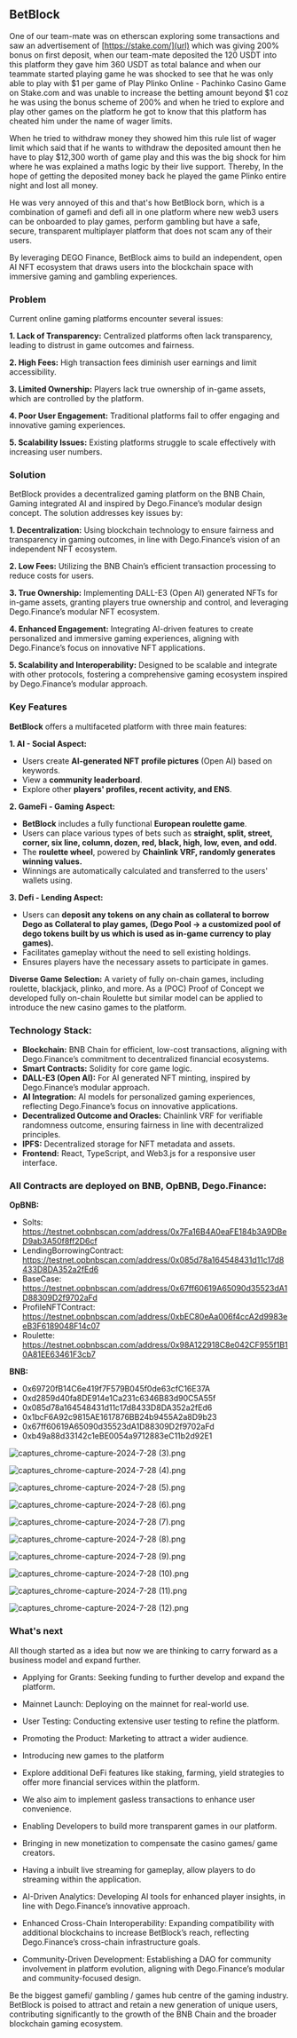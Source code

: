 ## BetBlock

One of our team-mate was on etherscan exploring some transactions and saw an advertisement of [https://stake.com/](url) which was giving 200% bonus on first deposit, when our team-mate deposited the 120 USDT into this platform they gave him 360 USDT as total balance and when our teammate started playing game he was shocked to see that he was only able to play with $1 per game of Play Plinko Online - Pachinko Casino Game on Stake.com and was unable to increase the betting amount beyond $1 coz he was using the bonus scheme of 200% and when he tried to explore and play other games on the platform he got to know that this platform has cheated him under the name of wager limits.

When he tried to withdraw money they showed him this rule list of wager limit which said that if he wants to withdraw the deposited amount then he have to play $12,300 worth of game play and this was the big shock for him where he was explained a maths logic by their live support. Thereby, In the hope of getting the deposited money back he played the game Plinko entire night and lost all money.

He was very annoyed of this and that's how BetBlock born, which is a combination of gamefi and defi all in one platform where new web3 users can be onboarded to play games, perform gambling but have a safe, secure, transparent multiplayer platform that does not scam any of their users.

By leveraging DEGO Finance, BetBlock aims to build an independent, open AI NFT ecosystem that draws users into the blockchain space with immersive gaming and gambling experiences.

### Problem
Current online gaming platforms encounter several issues:

**1. Lack of Transparency:** Centralized platforms often lack transparency, leading to distrust in game outcomes and fairness.

**2. High Fees:** High transaction fees diminish user earnings and limit accessibility.

**3. Limited Ownership:** Players lack true ownership of in-game assets, which are controlled by the platform.

**4. Poor User Engagement:** Traditional platforms fail to offer engaging and innovative gaming experiences.

**5. Scalability Issues:** Existing platforms struggle to scale effectively with increasing user numbers.

### Solution

BetBlock provides a decentralized gaming platform on the BNB Chain, Gaming integrated AI and inspired by Dego.Finance’s modular design concept. The solution addresses key issues by:

**1. Decentralization:** Using blockchain technology to ensure fairness and transparency in gaming outcomes, in line with Dego.Finance’s vision of an independent NFT ecosystem.

**2. Low Fees:** Utilizing the BNB Chain’s efficient transaction processing to reduce costs for users.

**3. True Ownership:** Implementing DALL-E3 (Open AI) generated NFTs for in-game assets, granting players true ownership and control, and leveraging Dego.Finance’s modular NFT ecosystem.

**4. Enhanced Engagement:** Integrating AI-driven features to create personalized and immersive gaming experiences, aligning with Dego.Finance’s focus on innovative NFT applications.

**5. Scalability and Interoperability:** Designed to be scalable and integrate with other protocols, fostering a comprehensive gaming ecosystem inspired by Dego.Finance’s modular approach.

### Key Features
**BetBlock** offers a multifaceted platform with three main features:

**1. AI - Social Aspect:**
- Users create **AI-generated NFT profile pictures** (Open AI) based on keywords.
- View a **community leaderboard**.
- Explore other **players' profiles, recent activity, and ENS**.

**2. GameFi - Gaming Aspect:**
- **BetBlock** includes a fully functional **European roulette game**.
- Users can place various types of bets such as **straight, split, street, corner, six line, column, dozen, red, black, high, low, even, and odd.**
- The **roulette wheel**, powered by **Chainlink VRF, randomly generates winning values.**
- Winnings are automatically calculated and transferred to the users' wallets using.

**3. Defi - Lending Aspect:**
- Users can **deposit any tokens on any chain as collateral to borrow Dego as Collateral to play games, (Dego Pool -> a customized pool of dego tokens built by us which is used as in-game currency to play games).**
- Facilitates gameplay without the need to sell existing holdings.
- Ensures players have the necessary assets to participate in games.

**Diverse Game Selection:** A variety of fully on-chain games, including roulette, blackjack, plinko, and more. As a (POC) Proof of Concept we developed fully on-chain Roulette but similar model can be applied to introduce the new casino games to the platform.

### Technology Stack:
- **Blockchain:** BNB Chain for efficient, low-cost transactions, aligning with Dego.Finance’s commitment to decentralized financial ecosystems.
- **Smart Contracts:** Solidity for core game logic.
- **DALL-E3 (Open AI):** For  AI generated NFT minting, inspired by Dego.Finance’s modular approach.
- **AI Integration:** AI models for personalized gaming experiences, reflecting Dego.Finance’s focus on innovative applications.
- **Decentralized Outcome and Oracles:** Chainlink VRF for verifiable randomness outcome, ensuring fairness in line with decentralized principles.
- **IPFS:** Decentralized storage for NFT metadata and assets.
- **Frontend:** React, TypeScript, and Web3.js for a responsive user interface.

### All Contracts are deployed on BNB, OpBNB, Dego.Finance:
**OpBNB:**
- Solts: https://testnet.opbnbscan.com/address/0x7Fa16B4A0eaFE184b3A9DBeD9ab3A50f8ff2D6cf
- LendingBorrowingContract: https://testnet.opbnbscan.com/address/0x085d78a164548431d11c17d8433D8DA352a2fEd6
- BaseCase: https://testnet.opbnbscan.com/address/0x67ff60619A65090d35523dA1D88309D2f9702aFd
- ProfileNFTContract: https://testnet.opbnbscan.com/address/0xbEC80eAa006f4ccA2d9983eeB3F6189048F14c07
- Roulette: https://testnet.opbnbscan.com/address/0x98A122918C8e042CF955f1B10A81EE63461F3cb7

**BNB:**
- 0x69720fB14C6e419f7F579B045f0de63cfC16E37A
- 0xd2859d40fa8DE914e1Ca231c6346B83d90C5A55f
- 0x085d78a164548431d11c17d8433D8DA352a2fEd6
- 0x1bcF6A92c9815AE1617876BB24b9455A2a8D9b23
- 0x67ff60619A65090d35523dA1D88309D2f9702aFd
- 0xb49a88d33142c1eBE0054a9712883eC11b2d92E1

![captures_chrome-capture-2024-7-28 (3).png](https://cdn.dorahacks.io/static/files/1919a3e69125ebdb51f4b864568b992c.png)

![captures_chrome-capture-2024-7-28 (4).png](https://cdn.dorahacks.io/static/files/1919a3e88ee17fb0948670741c8831f3.png)

![captures_chrome-capture-2024-7-28 (5).png](https://cdn.dorahacks.io/static/files/1919a3ea3a1983c961d9d044ee0bbc7a.png)

![captures_chrome-capture-2024-7-28 (6).png](https://cdn.dorahacks.io/static/files/1919a3ec5fbeefc4d2e5136479dac67b.png)

![captures_chrome-capture-2024-7-28 (7).png](https://cdn.dorahacks.io/static/files/1919a3ee5221cabe214ba58472680a62.png)

![captures_chrome-capture-2024-7-28 (8).png](https://cdn.dorahacks.io/static/files/1919a3f0ae5dd516792bf764f33a2df4.png)

![captures_chrome-capture-2024-7-28 (9).png](https://cdn.dorahacks.io/static/files/1919a3f40048e0838b1ec0b465e839d0.png)

![captures_chrome-capture-2024-7-28 (10).png](https://cdn.dorahacks.io/static/files/1919a3f63e3630e624675014260afd29.png)

![captures_chrome-capture-2024-7-28 (11).png](https://cdn.dorahacks.io/static/files/1919a3f8120b3b8a09be2e946dd9ea33.png)

![captures_chrome-capture-2024-7-28 (12).png](https://cdn.dorahacks.io/static/files/1919a3fa17f5e23228046fe4585a905b.png)

### What's next
All though started as a idea but now we are thinking to carry forward as a business model and expand further.

- Applying for Grants: Seeking funding to further develop and expand the platform.

- Mainnet Launch: Deploying on the mainnet for real-world use.

- User Testing: Conducting extensive user testing to refine the platform.

- Promoting the Product: Marketing to attract a wider audience.

- Introducing new games to the platform

- Explore additional DeFi features like staking, farming, yield strategies to offer more financial services within the platform.

- We also aim to implement gasless transactions to enhance user convenience.

- Enabling Developers to build more transparent games in our platform.

- Bringing in new monetization to compensate the casino games/ game creators.

- Having a inbuilt live streaming for gameplay, allow players to do streaming within the application.

- AI-Driven Analytics: Developing AI tools for enhanced player insights, in line with Dego.Finance’s innovative approach.

- Enhanced Cross-Chain Interoperability: Expanding compatibility with additional blockchains to increase BetBlock’s reach, reflecting Dego.Finance’s cross-chain infrastructure goals.

- Community-Driven Development: Establishing a DAO for community involvement in platform evolution, aligning with Dego.Finance’s modular and community-focused design.

Be the biggest gamefi/ gambling / games hub centre of the gaming industry. BetBlock is poised to attract and retain a new generation of unique users, contributing significantly to the growth of the BNB Chain and the broader blockchain gaming ecosystem.
